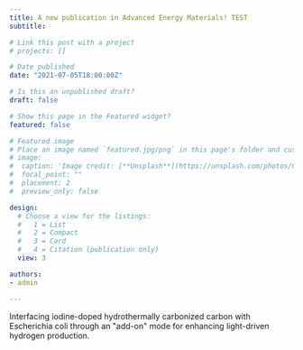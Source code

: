 ```yaml
---
title: A new publication in Advanced Energy Materials! TEST
subtitle: 

# Link this post with a project
# projects: []

# Date published
date: "2021-07-05T18:00:00Z"

# Is this an unpublished draft?
draft: false

# Show this page in the Featured widget?
featured: false

# Featured image
# Place an image named `featured.jpg/png` in this page's folder and customize its options here.
# image:
#  caption: 'Image credit: [**Unsplash**](https://unsplash.com/photos/CpkOjOcXdUY)'
#  focal_point: ""
#  placement: 2
#  preview_only: false

design:
  # Choose a view for the listings:
  #   1 = List
  #   2 = Compact
  #   3 = Card
  #   4 = Citation (publication only)
  view: 3

authors:
- admin

---
```


Interfacing iodine-doped hydrothermally carbonized carbon with Escherichia coli through an "add-on" mode for enhancing light-driven hydrogen production.

